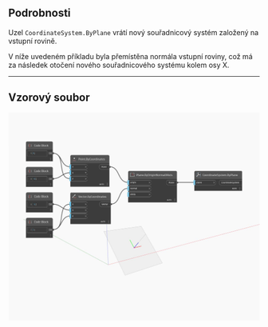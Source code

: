 ## Podrobnosti
Uzel `CoordinateSystem.ByPlane` vrátí nový souřadnicový systém založený na vstupní rovině.

V níže uvedeném příkladu byla přemístěna normála vstupní roviny, což má za následek otočení nového souřadnicového systému kolem osy X.

___
## Vzorový soubor

![ByPlane](./Autodesk.DesignScript.Geometry.CoordinateSystem.ByPlane_img.jpg)

